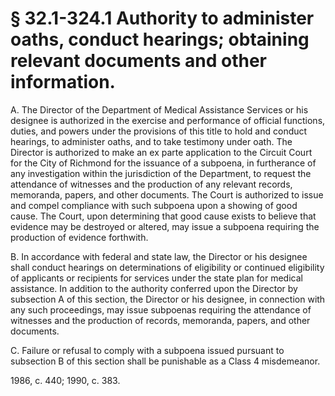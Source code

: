 # § 32.1-324.1 Authority to administer oaths, conduct hearings; obtaining relevant documents and other information.

<p>A. The Director of the Department of Medical Assistance Services or his designee is authorized in the exercise and performance of official functions, duties, and powers under the provisions of this title to hold and conduct hearings, to administer oaths, and to take testimony under oath. The Director is authorized to make an ex parte application to the Circuit Court for the City of Richmond for the issuance of a subpoena, in furtherance of any investigation within the jurisdiction of the Department, to request the attendance of witnesses and the production of any relevant records, memoranda, papers, and other documents. The Court is authorized to issue and compel compliance with such subpoena upon a showing of good cause. The Court, upon determining that good cause exists to believe that evidence may be destroyed or altered, may issue a subpoena requiring the production of evidence forthwith.</p><p>B. In accordance with federal and state law, the Director or his designee shall conduct hearings on determinations of eligibility or continued eligibility of applicants or recipients for services under the state plan for medical assistance. In addition to the authority conferred upon the Director by subsection A of this section, the Director or his designee, in connection with any such proceedings, may issue subpoenas requiring the attendance of witnesses and the production of records, memoranda, papers, and other documents.</p><p>C. Failure or refusal to comply with a subpoena issued pursuant to subsection B of this section shall be punishable as a Class 4 misdemeanor.</p><p>1986, c. 440; 1990, c. 383.</p>
